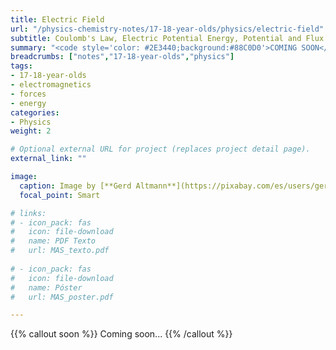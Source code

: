 ```yaml
---
title: Electric Field
url: "/physics-chemistry-notes/17-18-year-olds/physics/electric-field"
subtitle: Coulomb's Law, Electric Potential Energy, Potential and Flux
summary: "<code style='color: #2E3440;background:#88C0D0'>COMING SOON</code> <br> Coulomb's Law. Electric Potential Energy and Potential. Electric Flux."
breadcrumbs: ["notes","17-18-year-olds","physics"]
tags:
- 17-18-year-olds
- electromagnetics
- forces
- energy
categories:
- Physics
weight: 2

# Optional external URL for project (replaces project detail page).
external_link: ""

image:
  caption: Image by [**Gerd Altmann**](https://pixabay.com/es/users/geralt-9301/) on [Pixabay](https://pixabay.com/es/)
  focal_point: Smart

# links:
# - icon_pack: fas
#   icon: file-download
#   name: PDF Texto
#   url: MAS_texto.pdf
  
# - icon_pack: fas
#   icon: file-download
#   name: Póster
#   url: MAS_poster.pdf

---
```


{{% callout soon %}}
Coming soon...
{{% /callout %}}
